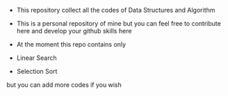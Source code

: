 - This repository collect all the codes of Data Structures and Algorithm
- This is a personal repository of mine but you can feel free to contribute here and develop your github skills here

- At the moment this repo contains only 
- Linear Search 
- Selection Sort

but you can add more codes if you wish